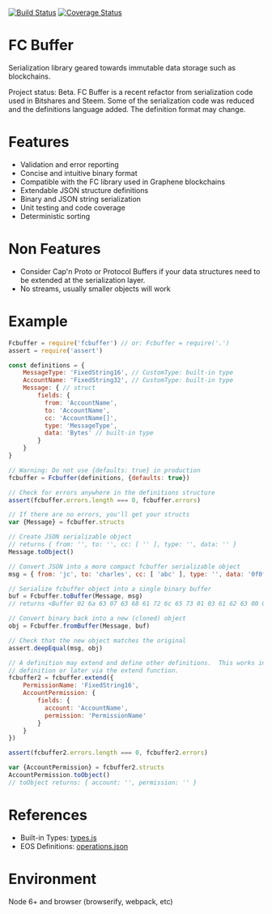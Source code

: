 [![Build Status](https://travis-ci.org/jcalfee/fcbuffer.svg?branch=master)](https://travis-ci.org/jcalfee/fcbuffer)
[![Coverage Status](https://coveralls.io/repos/github/jcalfee/fcbuffer/badge.svg?branch=master)](https://coveralls.io/github/jcalfee/fcbuffer?branch=master)

# FC Buffer

Serialization library geared towards immutable data storage such as blockchains.

Project status: Beta. FC Buffer is a recent refactor from serialization code used in
Bitshares and Steem.  Some of the serialization code was reduced and the definitions
language added.  The definition format may change.

# Features

- Validation and error reporting
- Concise and intuitive binary format
- Compatible with the FC library used in Graphene blockchains
- Extendable JSON structure definitions
- Binary and JSON string serialization
- Unit testing and code coverage
- Deterministic sorting

# Non Features

- Consider Cap'n Proto or Protocol Buffers if your data structures need to be extended
  at the serialization layer.
- No streams, usually smaller objects will work

# Example

```javascript
Fcbuffer = require('fcbuffer') // or: Fcbuffer = require('.')
assert = require('assert')

const definitions = {
    MessageType: 'FixedString16', // CustomType: built-in type
    AccountName: 'FixedString32', // CustomType: built-in type
    Message: { // struct
        fields: {
          from: 'AccountName',
          to: 'AccountName',
          cc: 'AccountName[]',
          type: 'MessageType',
          data: 'Bytes' // built-in type
        }
    }
}

// Warning: Do not use {defaults: true} in production
fcbuffer = Fcbuffer(definitions, {defaults: true})

// Check for errors anywhere in the definitions structure
assert(fcbuffer.errors.length === 0, fcbuffer.errors)

// If there are no errors, you'll get your structs
var {Message} = fcbuffer.structs

// Create JSON serializable object
// returns { from: '', to: '', cc: [ '' ], type: '', data: '' }
Message.toObject()

// Convert JSON into a more compact fcbuffer serializable object
msg = { from: 'jc', to: 'charles', cc: [ 'abc' ], type: '', data: '0f0f0f' }

// Serialize fcbuffer object into a single binary buffer
buf = Fcbuffer.toBuffer(Message, msg)
// returns <Buffer 02 6a 63 07 63 68 61 72 6c 65 73 01 03 61 62 63 00 03 0f 0f 0f>

// Convert binary back into a new (cloned) object
obj = Fcbuffer.fromBuffer(Message, buf)

// Check that the new object matches the original
assert.deepEqual(msg, obj)

// A definition may extend and define other definitions.  This works in the initial
// definition or later via the extend function.
fcbuffer2 = fcbuffer.extend({
    PermissionName: 'FixedString16',
    AccountPermission: {
        fields: {
          account: 'AccountName',
          permission: 'PermissionName'
        }
    }
})

assert(fcbuffer2.errors.length === 0, fcbuffer2.errors)

var {AccountPermission} = fcbuffer2.structs
AccountPermission.toObject()
// toObject returns: { account: '', permission: '' }

```

# References

- Built-in Types: [types.js](./src/types.js)
- EOS Definitions: [operations.json](https://github.com/eosjs/json/blob/master/schema/operations.json)

# Environment

Node 6+ and browser (browserify, webpack, etc)
